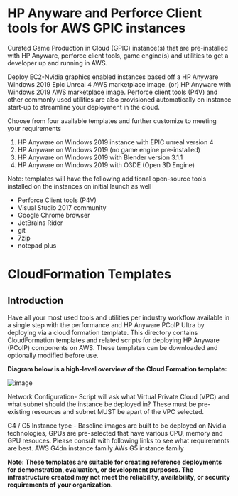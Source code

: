 # HP Anyware and Perforce Client tools for AWS GPIC instances
Curated Game Production in Cloud (GPIC) instance(s) that are pre-installed with HP Anyware, perforce client tools, game engine(s) and utilities to get a developer up and running in AWS.

Deploy EC2-Nvidia graphics enabled instances based off a HP Anyware Windows 2019 Epic Unreal 4 AWS marketplace image. (or) HP Anyware with Windows 2019 AWS marketplace image. Perforce client tools (P4V) and other commonly used utilities are also provisioned automatically on instance start-up to streamline your deployment in the cloud.

Choose from four available templates and further customize to meeting your requirements
1. HP Anyware on Windows 2019 instance with EPIC unreal version 4
2. HP Anyware on Windows 2019 (no game engine pre-installed)
3. HP Anyware on Windows 2019 with Blender version 3.1.1
4. HP Anyware on Windows 2019 with O3DE (Open 3D Engine)

Note: templates will have the following additional open-source tools installed on the instances on initial launch as well
- Perforce Client tools (P4V)
- Visual Studio 2017 community
- Google Chrome browser
- JetBrains Rider
- git
- 7zip
- notepad plus


# CloudFormation Templates
## Introduction
Have all your most used tools and utilities per industry workflow available in a single step with the performance and HP Anyware PCoIP Ultra by deploying via a cloud formation template. 
This directory contains CloudFormation templates and related scripts for deploying HP Anyware (PCoIP) components on AWS. These templates can be downloaded and optionally modified before use.

**Diagram below is a high-level overview of the Cloud Formation template:**

 ![image](https://github.com/ChadSmithTeradici/PCoIP-Power-Tools-via-CFT/blob/main/GPIC-CFT-Parts.png?raw=true)
 
 Network Configuration- Script will ask what Virtual Private Cloud (VPC) and what subnet should the instance be deployed in? These must be pre-existing resources and subnet MUST be apart of the VPC selected.
 
 G4 / G5 Instance type - Baseline images are built to be deployed on Nvidia technologies, GPUs are pre-selected that have various CPU, memory and GPU resouces. Please consult with following links to see what requirements are best. AWS G4dn instance family  AWs G5 instance family
 
 


__Note: These templates are suitable for creating reference deployments for demonstration, evaluation, or development purposes. The infrastructure created may not meet the reliability, availability, or security requirements of your organization.__
